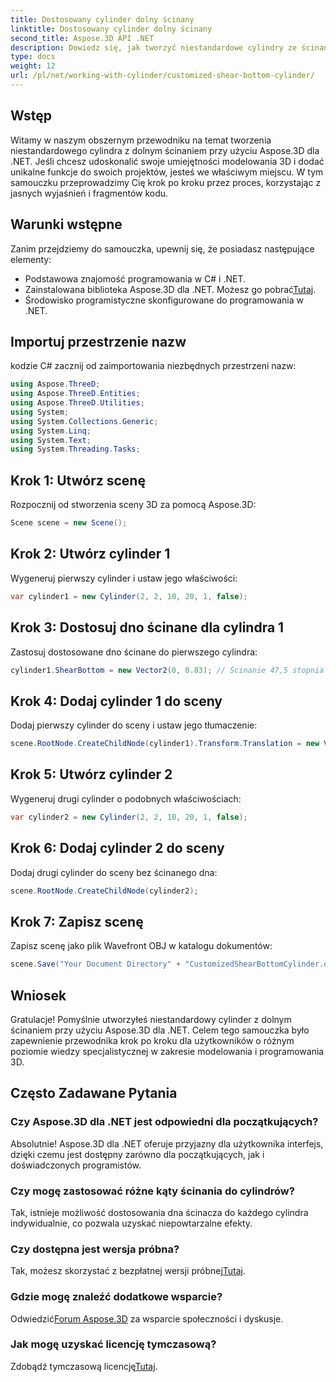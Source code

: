 ```yaml
---
title: Dostosowany cylinder dolny ścinany
linktitle: Dostosowany cylinder dolny ścinany
second_title: Aspose.3D API .NET
description: Dowiedz się, jak tworzyć niestandardowe cylindry ze ścinanym dolnym dnem przy użyciu Aspose.3D dla .NET, korzystając z naszego szczegółowego przewodnika krok po kroku. Podnieś swoje umiejętności modelowania 3D już dziś!
type: docs
weight: 12
url: /pl/net/working-with-cylinder/customized-shear-bottom-cylinder/
---
```

## Wstęp
Witamy w naszym obszernym przewodniku na temat tworzenia niestandardowego cylindra z dolnym ścinaniem przy użyciu Aspose.3D dla .NET. Jeśli chcesz udoskonalić swoje umiejętności modelowania 3D i dodać unikalne funkcje do swoich projektów, jesteś we właściwym miejscu. W tym samouczku przeprowadzimy Cię krok po kroku przez proces, korzystając z jasnych wyjaśnień i fragmentów kodu.
## Warunki wstępne
Zanim przejdziemy do samouczka, upewnij się, że posiadasz następujące elementy:
- Podstawowa znajomość programowania w C# i .NET.
-  Zainstalowana biblioteka Aspose.3D dla .NET. Możesz go pobrać[Tutaj](https://releases.aspose.com/3d/net/).
- Środowisko programistyczne skonfigurowane do programowania w .NET.
## Importuj przestrzenie nazw
kodzie C# zacznij od zaimportowania niezbędnych przestrzeni nazw:
```csharp
using Aspose.ThreeD;
using Aspose.ThreeD.Entities;
using Aspose.ThreeD.Utilities;
using System;
using System.Collections.Generic;
using System.Linq;
using System.Text;
using System.Threading.Tasks;
```
## Krok 1: Utwórz scenę
Rozpocznij od stworzenia sceny 3D za pomocą Aspose.3D:
```csharp
Scene scene = new Scene();
```
## Krok 2: Utwórz cylinder 1
Wygeneruj pierwszy cylinder i ustaw jego właściwości:
```csharp
var cylinder1 = new Cylinder(2, 2, 10, 20, 1, false);
```
## Krok 3: Dostosuj dno ścinane dla cylindra 1
Zastosuj dostosowane dno ścinane do pierwszego cylindra:
```csharp
cylinder1.ShearBottom = new Vector2(0, 0.83); // Ścinanie 47,5 stopnia w płaszczyźnie xy (oś z)
```
## Krok 4: Dodaj cylinder 1 do sceny
Dodaj pierwszy cylinder do sceny i ustaw jego tłumaczenie:
```csharp
scene.RootNode.CreateChildNode(cylinder1).Transform.Translation = new Vector3(10, 0, 0);
```
## Krok 5: Utwórz cylinder 2
Wygeneruj drugi cylinder o podobnych właściwościach:
```csharp
var cylinder2 = new Cylinder(2, 2, 10, 20, 1, false);
```
## Krok 6: Dodaj cylinder 2 do sceny
Dodaj drugi cylinder do sceny bez ścinanego dna:
```csharp
scene.RootNode.CreateChildNode(cylinder2);
```
## Krok 7: Zapisz scenę
Zapisz scenę jako plik Wavefront OBJ w katalogu dokumentów:
```csharp
scene.Save("Your Document Directory" + "CustomizedShearBottomCylinder.obj", FileFormat.WavefrontOBJ);
```
## Wniosek
Gratulacje! Pomyślnie utworzyłeś niestandardowy cylinder z dolnym ścinaniem przy użyciu Aspose.3D dla .NET. Celem tego samouczka było zapewnienie przewodnika krok po kroku dla użytkowników o różnym poziomie wiedzy specjalistycznej w zakresie modelowania i programowania 3D.
## Często Zadawane Pytania
### Czy Aspose.3D dla .NET jest odpowiedni dla początkujących?
Absolutnie! Aspose.3D dla .NET oferuje przyjazny dla użytkownika interfejs, dzięki czemu jest dostępny zarówno dla początkujących, jak i doświadczonych programistów.
### Czy mogę zastosować różne kąty ścinania do cylindrów?
Tak, istnieje możliwość dostosowania dna ścinacza do każdego cylindra indywidualnie, co pozwala uzyskać niepowtarzalne efekty.
### Czy dostępna jest wersja próbna?
 Tak, możesz skorzystać z bezpłatnej wersji próbnej[Tutaj](https://releases.aspose.com/).
### Gdzie mogę znaleźć dodatkowe wsparcie?
 Odwiedzić[Forum Aspose.3D](https://forum.aspose.com/c/3d/18) za wsparcie społeczności i dyskusje.
### Jak mogę uzyskać licencję tymczasową?
 Zdobądź tymczasową licencję[Tutaj](https://purchase.aspose.com/temporary-license/).